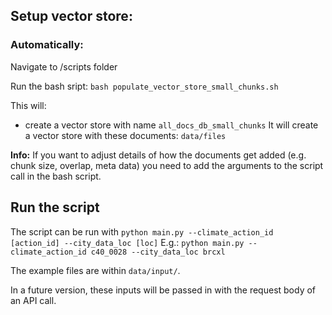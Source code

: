 ## Setup vector store:

### Automatically:

Navigate to /scripts folder

Run the bash sript:
`bash populate_vector_store_small_chunks.sh`

This will:

- create a vector store with name `all_docs_db_small_chunks`
  It will create a vector store with these documents: `data/files`

**Info:** If you want to adjust details of how the documents get added (e.g. chunk size, overlap, meta data) you need to add the arguments to the script call in the bash script.

## Run the script

The script can be run with `python main.py --climate_action_id [action_id] --city_data_loc [loc]`
E.g.: `python main.py --climate_action_id c40_0028 --city_data_loc brcxl`

The example files are within `data/input/`.

In a future version, these inputs will be passed in with the request body of an API call.
